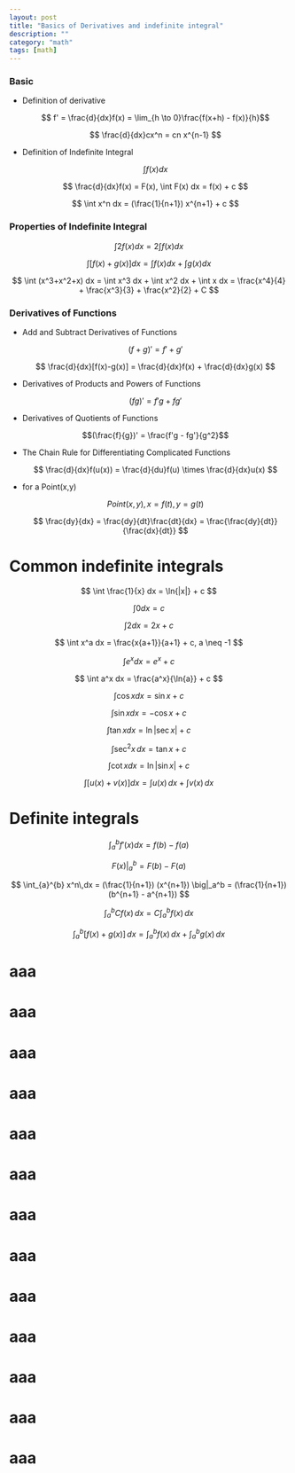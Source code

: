 ```yaml
---
layout: post
title: "Basics of Derivatives and indefinite integral"
description: ""
category: "math"
tags: [math]
---
```


<script type="text/javascript" async
  src="https://cdn.mathjax.org/mathjax/latest/MathJax.js?config=TeX-MML-AM_CHTML">
</script>

<script type="text/x-mathjax-config">
MathJax.Hub.Config({
  displayAlign: "left",
  displayIndent: "2em"
});
</script>

### Basic

- Definition of derivative

  $$ f' = \frac{d}{dx}f(x) = \lim_{h \to 0}\frac{f(x+h) - f(x)}{h}$$

  $$ \frac{d}{dx}cx^n = cn x^{n-1} $$

- Definition of Indefinite Integral

  $$ \int f(x) dx $$
  
  $$ \frac{d}{dx}f(x) = F(x), \int F(x) dx = f(x) + c $$
  
  $$ \int x^n dx = (\frac{1}{n+1}) x^{n+1} + c $$
  
### Properties of Indefinite Integral

  $$ \int 2 f(x) dx = 2 \int f(x) dx $$
  
  $$ \int[f(x) + g(x)] dx = \int f(x) dx + \int g(x) dx $$
  
  $$ \int (x^3+x^2+x) dx = \int x^3 dx + \int x^2 dx + \int x dx = \frac{x^4}{4} + \frac{x^3}{3} + \frac{x^2}{2} + C $$

### Derivatives of Functions

- Add and Subtract Derivatives of Functions

  $$ (f+g)' = f' + g' $$
  
  $$ \frac{d}{dx}[f(x)-g(x)] = \frac{d}{dx}f(x) + \frac{d}{dx}g(x) $$
  
- Derivatives of Products and Powers of Functions

  $$ (fg)' = f'g + fg' $$
  
- Derivatives of Quotients of Functions

  $$(\frac{f}{g})'  = \frac{f'g - fg'}{g^2}$$
  
- The Chain Rule for Differentiating Complicated Functions

  $$ \frac{d}{dx}f(u(x)) = \frac{d}{du}f(u) \times \frac{d}{dx}u(x) $$

- for a Point(x,y)

  $$ Point(x,y), x=f(t), y=g(t) $$

  $$ \frac{dy}{dx} = \frac{dy}{dt}\frac{dt}{dx} = \frac{\frac{dy}{dt}}{\frac{dx}{dt}} $$
  
# Common indefinite integrals

  $$ \int \frac{1}{x} dx = \ln{|x|} + c $$
  
  $$ \int 0 dx = c $$
  
  $$ \int 2 dx = 2x + c $$

  $$ \int x^a dx = \frac{x{a+1}}{a+1} + c, a \neq -1 $$
  
  $$ \int e^x dx = e^x + c $$
  
  $$ \int a^x dx = \frac{a^x}{\ln{a}} + c $$
  
  $$ \int \cos x dx = \sin x + c $$
  
  $$ \int \sin x dx = - \cos x + c $$

  $$ \int \tan x dx = \ln | \sec x | + c $$
  
  $$ \int \sec^2x\,dx = \tan x + c $$

  $$ \int \cot x dx = \ln | \sin x | + c $$
  
  $$ \int \big[ u(x) + v(x) \big] dx = \int u(x)\,dx + \int v(x)\,dx $$
  
# Definite integrals
  
  $$ \int_{a}^{b} f'(x) dx = f(b) - f(a) $$
  
  $$ F(x) \big|_{a}^{b} = F(b) - F(a) $$

  $$ \int_{a}^{b} x^n\,dx = (\frac{1}{n+1}) (x^{n+1}) \big|_a^b = (\frac{1}{n+1})(b^{n+1} - a^{n+1}) $$ 
  
  $$ \int_a^b Cf(x)\,dx = C \int_a^b f(x)\,dx $$

  $$ \int_a^b [f(x) + g(x)]\,dx = \int_a^b f(x)\,dx + \int_a^b g(x)\,dx $$
  
  # aaa
  
  #  aaa
  #  aaa
  #  aaa
  #  aaa
  #  aaa
  #  aaa
  
  
  # aaa
  
  
  
  #  aaa
  
  
  
  #  aaa
  
  
  
  #  aaa
  
  
  
  #  aaa
  
  
  
  #  aaa
  
  
  #
  
  #